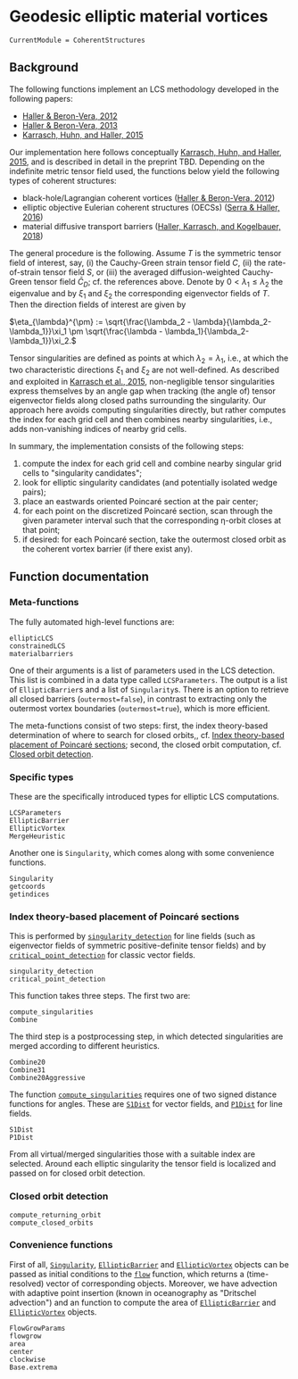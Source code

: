 # Geodesic elliptic material vortices

```@meta
CurrentModule = CoherentStructures
```

## Background

The following functions implement an LCS methodology developed in the following papers:

* [Haller & Beron-Vera, 2012](https://doi.org/10.1016/j.physd.2012.06.012)
* [Haller & Beron-Vera, 2013](https://doi.org/10.1017/jfm.2013.391)
* [Karrasch, Huhn, and Haller, 2015](https://doi.org/10.1098/rspa.2014.0639)

Our implementation here follows conceptually [Karrasch, Huhn, and Haller, 2015](https://doi.org/10.1098/rspa.2014.0639),
and is described in detail in the preprint TBD.
Depending on the indefinite metric tensor field used, the functions below yield
the following types of coherent structures:

* black-hole/Lagrangian coherent vortices ([Haller & Beron-Vera, 2012](https://doi.org/10.1017/jfm.2013.391))
* elliptic objective Eulerian coherent structures (OECSs) ([Serra & Haller, 2016](https://doi.org/10.1063/1.4951720))
* material diffusive transport barriers ([Haller, Karrasch, and Kogelbauer, 2018](https://doi.org/10.1073/pnas.1720177115))

The general procedure is the following. Assume $T$ is the symmetric tensor field
of interest, say, (i) the Cauchy-Green strain tensor field $C$, (ii) the
rate-of-strain tensor field $S$, or (iii) the averaged diffusion-weighted
Cauchy-Green tensor field $\bar{C}_D$; cf. the references above. Denote by
$0<\lambda_1\leq\lambda_2$ the eigenvalue and by $\xi_1$ and $\xi_2$ the
corresponding eigenvector fields of $T$. Then the direction fields of interest
are given by

$\eta_{\lambda}^{\pm} := \sqrt{\frac{\lambda_2 - \lambda}{\lambda_2-\lambda_1}}\xi_1 \pm \sqrt{\frac{\lambda - \lambda_1}{\lambda_2-\lambda_1}}\xi_2.$

Tensor singularities are defined as points at which $\lambda_2=\lambda_1$, i.e.,
at which the two characteristic directions $\xi_1$ and $\xi_2$ are not
well-defined. As described and exploited in
[Karrasch et al., 2015](https://doi.org/10.1098/rspa.2014.0639),
non-negligible tensor singularities express themselves by an angle gap when
tracking (the angle of) tensor eigenvector fields along closed paths surrounding
the singularity. Our approach here avoids computing singularities directly, but
rather computes the index for each grid cell and then combines nearby
singularities, i.e., adds non-vanishing indices of nearby grid cells.

In summary, the implementation consists of the following steps:

   1. compute the index for each grid cell and combine nearby singular grid cells
      to "singularity candidates";
   2. look for elliptic singularity candidates (and potentially isolated wedge
      pairs);
   3. place an eastwards oriented Poincaré section at the pair center;
   4. for each point on the discretized Poincaré section, scan through the given
      parameter interval such that the corresponding η-orbit closes at that point;
   5. if desired: for each Poincaré section, take the outermost closed orbit as
      the coherent vortex barrier (if there exist any).

## Function documentation

### Meta-functions

The fully automated high-level functions are:

```@docs
ellipticLCS
constrainedLCS
materialbarriers
```

One of their arguments is a list of parameters used in the LCS detection. This
list is combined in a data type called `LCSParameters`. The output is a list of
`EllipticBarrier`s and a list of `Singularity`s. There is an option to retrieve
all closed barriers (`outermost=false`), in contrast to extracting only the outermost
vortex boundaries (`outermost=true`), which is more efficient.

The meta-functions consist of two steps: first, the index
theory-based determination of where to search for closed orbits,, cf.
[Index theory-based placement of Poincaré sections](@ref); second, the
closed orbit computation, cf. [Closed orbit detection](@ref).

### Specific types

These are the specifically introduced types for elliptic LCS computations.

```@docs
LCSParameters
EllipticBarrier
EllipticVortex
MergeHeuristic
```

Another one is `Singularity`, which comes along with some convenience functions.

```@docs
Singularity
getcoords
getindices
```

### Index theory-based placement of Poincaré sections

This is performed by [`singularity_detection`](@ref) for line fields
(such as eigenvector fields of symmetric positive-definite tensor fields) and by
[`critical_point_detection`](@ref) for classic vector fields.

```@docs
singularity_detection
critical_point_detection
```

This function takes three steps. The first two are:

```@docs
compute_singularities
Combine
```

The third step is a postprocessing step, in which detected singularities are
merged according to different heuristics.

```@docs
Combine20
Combine31
Combine20Aggressive
```

The function [`compute_singularities`](@ref) requires one of two signed distance
functions for angles. These are [`S1Dist`](@ref) for vector fields, and
[`P1Dist`](@ref) for line fields.

```@docs
S1Dist
P1Dist
```

From all virtual/merged singularities those with a suitable index are selected.
Around each elliptic singularity the tensor field is localized and passed on for
closed orbit detection.

### Closed orbit detection

```@docs
compute_returning_orbit
compute_closed_orbits
```

### Convenience functions

First of all, [`Singularity`](@ref), [`EllipticBarrier`](@ref) and [`EllipticVortex`](@ref)
objects can be passed as initial conditions to the [`flow`](@ref) function, which returns
a (time-resolved) vector of corresponding objects. Moreover, we have advection with
adaptive point insertion (known in oceanography as "Dritschel advection") and an function
to compute the area of [`EllipticBarrier`](@ref) and [`EllipticVortex`](@ref) objects.

```@docs
FlowGrowParams
flowgrow
area
center
clockwise
Base.extrema
```
